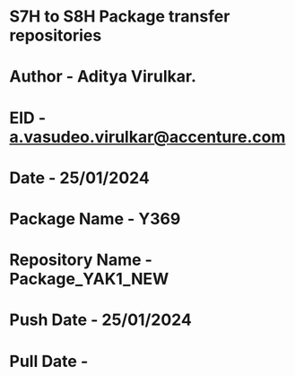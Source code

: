 # S7H to S8H Package transfer repositories
# Author - Aditya Virulkar.
# EID - a.vasudeo.virulkar@accenture.com
# Date - 25/01/2024

# Package Name - Y369
# Repository Name - Package_YAK1_NEW

# Push Date - 25/01/2024
# Pull Date - 
